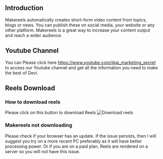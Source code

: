 ## Introduction

Makereels automatically creates short-form video content from topics, blogs or news. You can publish these on social media, your website or any other platform. Makereels is a great way to increase your content output and reach a wider audience.

## Youtube Channel
You can Please click here https://www.youtube.com/@ai_marketing_secret to access our Youtube channel and get all the information you need to make the best of Devi.

## Reels Download
### How to download reels
Please click on this button to download Reels
![Download reels](https://github.com/user-attachments/assets/a3f00105-d049-4feb-bbfc-121ee2d808d0)

### Makereels not downloading
Please check if your browser has an update. If the issue persists, then I will suggest you try on a more recent PC preferably as it will have better processing power. Or if you are on a paid plan, Reels are rendered on a server so you will not have this issue.

